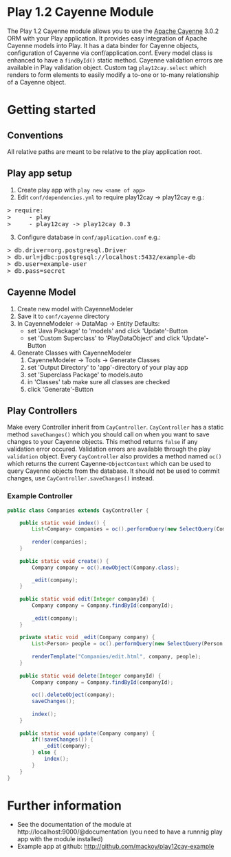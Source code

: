 # Play 1.2 Cayenne Module

The Play 1.2 Cayenne module allows you to use the [Apache Cayenne](http://cayenne.apache.org) 3.0.2 ORM with your Play application. It provides easy integration of Apache Cayenne models into Play. It has a data binder for Cayenne objects, configuration of Cayenne via conf/application.conf. Every model class is enhanced to have a `findById()` static method. Cayenne validation errors are available in Play validation object. Custom tag `play12cay.select` which renders to form elements to easily modify a to-one or to-many relationship of a Cayenne object.


# Getting started

## Conventions

All relative paths are meant to be relative to the play application root.


## Play app setup

1.  Create play app with `play new <name of app>`
2.  Edit `conf/dependencies.yml` to require play12cay -> play12cay e.g.:
<pre>
> require:
>     - play
>     - play12cay -> play12cay 0.3
</pre>
3. Configure database in `conf/application.conf` e.g.:
<pre>
> db.driver=org.postgresql.Driver
> db.url=jdbc:postgresql://localhost:5432/example-db
> db.user=example-user
> db.pass=secret
</pre>


## Cayenne Model

1. Create new model with CayenneModeler
2. Save it to `conf/cayenne` directory
3. In CayenneModeler -> DataMap -> Entity Defaults:
   * set 'Java Package' to 'models' and click 'Update'-Button
   * set 'Custom Superclass' to 'PlayDataObject' and click 'Update'-Button
4. Generate Classes with CayenneModeler
   1. CayenneModeler -> Tools -> Generate Classes
   2. set 'Output Directory' to 'app'-directory of your play app
   3. set 'Superclass Package' to models.auto
   4. in 'Classes' tab make sure all classes are checked
   5. click 'Generate'-Button


## Play Controllers

Make every Controller inherit from `CayController`. `CayController` has a static method `saveChanges()` which you should call on when you want to save changes to your Cayenne objects. This method returns `false` if any validation error occured. Validation errors are available through the play `validation` object. Every `CayController` also provides a method named `oc()` which returns the current Cayenne-`ObjectContext` which can be used to query Cayenne objects from the database. It should not be used to commit changes, use `CayController.saveChanges()` instead.

### Example Controller

```java
public class Companies extends CayController {

    public static void index() {
        List<Company> companies = oc().performQuery(new SelectQuery(Company.class));
		
        render(companies);
    }
	
    public static void create() {
        Company company = oc().newObject(Company.class);

        _edit(company);
    }
    
    public static void edit(Integer companyId) {
        Company company = Company.findById(companyId);
        
        _edit(company);
    }
    
    private static void _edit(Company company) {        
        List<Person> people = oc().performQuery(new SelectQuery(Person.class));
        
        renderTemplate("Companies/edit.html", company, people);
    }
    
    public static void delete(Integer companyId) {
        Company company = Company.findById(companyId);
        
        oc().deleteObject(company);
        saveChanges();
        
        index();
    }
    
    public static void update(Company company) {
        if(!saveChanges()) {
            _edit(company);
        } else {
            index();
        }
    }
}
```

# Further information

- See the documentation of the module at http://localhost:9000/@documentation (you need to have a runnnig play app with the module installed)
- Example app at github: http://github.com/mackoy/play12cay-example
